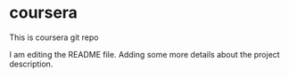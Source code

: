 # coursera
This is coursera git repo

I am editing the README file. Adding some more details about the project description.
